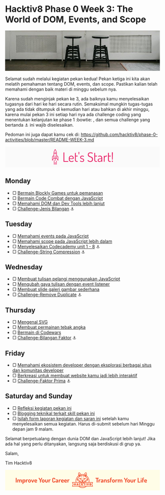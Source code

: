 # Hacktiv8 Phase 0 Week 3: The World of DOM, Events, and Scope

![Header](assets/header-w3.jpg)

Selamat sudah melalui kegiatan pekan kedua! Pekan ketiga ini kita akan melatih pemahaman tentang DOM, events, dan scope. Pastikan kalian telah memahami dengan baik materi di minggu sebelum nya.

Karena sudah menginjak pekan ke 3, ada baiknya kamu menyelesaikan tugasnya dari hari ke hari secara rutin. Semaksimal mungkin tugas-tugas yang ada tidak ditumpuk di kemudian hari atau bahkan di akhir minggu, karena mulai pekan 3 ini setiap hari nya ada challenge coding yang menentukan kelanjutan ke phase 1 :bowtie: , dan semua challenge yang bertanda :anchor: ini wajib diselesaikan.

Pedoman ini juga dapat kamu cek di: <https://github.com/hacktiv8/phase-0-activities/blob/master/README-WEEK-3.md>

![Let's start!](assets/start.png)

## Monday

- ▢ [Bermain Blockly Games untuk pemanasan](https://github.com/hacktiv8/phase-0-activities/blob/master/modules/blockly-games.md)
- ▢ [Bermain Code Combat dengan JavaScript](https://github.com/hacktiv8/phase-0-activities/blob/master/modules/code-combat.md)
- ▢ [Memahami DOM dan Dev Tools lebih lanjut](https://github.com/hacktiv8/phase-0-activities/blob/master/modules/js-dom-devtools.md)
- ▢ [Challenge-Jenis Bilangan](https://github.com/hacktiv8/phase-0-activities/blob/master/modules/jenis-bilangan.md) :anchor:

## Tuesday

- ▢ [Memahami events pada JavaScript](https://github.com/hacktiv8/phase-0-activities/blob/master/modules/js-events.md)
- ▢ [Memahami scope pada JavaScript lebih dalam](https://github.com/hacktiv8/phase-0-activities/blob/master/modules/js-scope.md)
- ▢ [Menyelesaikan Codecademy unit 1 - 8](https://github.com/hacktiv8/phase-0-activities/blob/master/modules/js-scope.md) :anchor:
- ▢ [Challenge-String Compression](https://github.com/hacktiv8/phase-0-activities/blob/master/modules/string-compression.md) :anchor:

## Wednesday

- ▢ [Membuat tulisan pelangi menggunakan JavaScript](https://github.com/hacktiv8/phase-0-activities/blob/master/modules/rainbow-text.md)
- ▢ [Mengubah gaya tulisan dengan event listener](https://github.com/hacktiv8/phase-0-activities/blob/master/modules/text-style-event.md)
- ▢ [Membuat slide galeri gambar sederhana](https://github.com/hacktiv8/phase-0-activities/blob/master/modules/gallery-slide.md)
- ▢ [Challenge-Remove Duplicate](https://github.com/hacktiv8/phase-0-activities/blob/master/modules/remove-duplication.md) :anchor:

## Thursday

- ▢ [Mengenal SVG](https://github.com/hacktiv8/phase-0-activities/blob/master/modules/svg.md)
- ▢ [Membuat permainan tebak angka](https://github.com/hacktiv8/phase-0-activities/blob/master/modules/number-guess.md)
- ▢ [Bermain di Codewars](https://github.com/hacktiv8/phase-0-activities/blob/master/modules/codewars.md)
- ▢ [Challenge-Bilangan Faktor](https://github.com/hacktiv8/phase-0-activities/blob/master/modules/bilangan-faktor.md) :anchor:

## Friday

- ▢ [Memahami ekosistem developer dengan eksplorasi berbagai situs dan komunitas developer](https://github.com/hacktiv8/phase-0-activities/blob/master/modules/dev-ecosystem-community.md)
- ▢ [Berkreasi untuk membuat website kamu jadi lebih interaktif](https://github.com/hacktiv8/phase-0-activities/blob/master/modules/web-interactive.md)
- ▢ [Challenge-Faktor Prima](https://github.com/hacktiv8/phase-0-activities/blob/master/modules/faktor-prima.md) :anchor:

## Saturday and Sunday

- ▢ [Refleksi kegiatan pekan ini](https://github.com/hacktiv8/phase-0-activities/blob/master/modules/reflection.md)
- ▢ [Blogging teknikal terkait skill pekan ini](https://github.com/hacktiv8/phase-0-activities/blob/master/modules/blog.md)
- ▢ [Isilah form laporan kegiatan dan saran ini](http://bit.ly/hacktiv8-report-p0w3) setelah kamu menyelesaikan semua kegiatan. Harus di-submit sebelum hari Minggu depan jam 9 malam.

Selamat berpetualang dengan dunia DOM dan JavaScript lebih lanjut! Jika ada hal yang perlu ditanyakan, langsung saja berdiskusi di grup ya.

Salam,

Tim Hacktiv8

![Hacktiv8 Banner](assets/banner.png)
